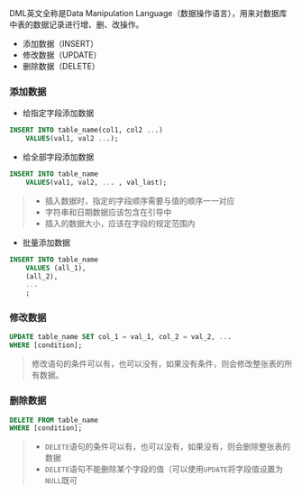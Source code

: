 DML英文全称是Data Manipulation Language（数据操作语言），用来对数据库中表的数据记录进行增、删、改操作。

- 添加数据（INSERT）
- 修改数据（UPDATE）
- 删除数据（DELETE）

### 添加数据

- 给指定字段添加数据

```sql
INSERT INTO table_name(col1, col2 ...) 
	VALUES(val1, val2 ...);
```

- 给全部字段添加数据

```sql
INSERT INTO table_name 
	VALUES(val1, val2, ... , val_last);
```

> - 插入数据时，指定的字段顺序需要与值的顺序一一对应
> - 字符串和日期数据应该包含在引导中
> - 插入的数据大小，应该在字段的规定范围内

- 批量添加数据

```sql
INSERT INTO table_name
	VALUES (all_1),
	(all_2),
	...
	;
```

### 修改数据

```sql
UPDATE table_name SET col_1 = val_1, col_2 = val_2, ...
WHERE [condition];
```

> 修改语句的条件可以有，也可以没有，如果没有条件，则会修改整张表的所有数据。

### 删除数据

```sql
DELETE FROM table_name 
WHERE [condition];
```

> - `DELETE`语句的条件可以有，也可以没有，如果没有，则会删除整张表的数据
> - `DELETE`语句不能删除某个字段的值（可以使用`UPDATE`将字段值设置为`NULL`既可

